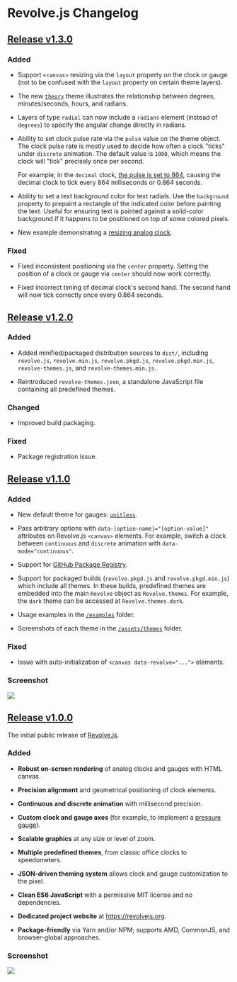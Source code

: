 Revolve.js Changelog
===

## [Release v1.3.0][v1.3.0]

### Added

- Support `<canvas>` resizing via the `layout` property on the clock or gauge (not to be confused with the `layout` property on certain theme layers).

- The new [`theory`](https://revolvejs.org/themes/theory) theme illustrates the relationship between degrees, minutes/seconds, hours, and radians.

- Layers of type `radial` can now include a `radians` element (instead of `degrees`) to specify the angular change directly in radians.

- Ability to set clock pulse rate via the `pulse` value on the theme object. The clock pulse rate is mostly used to decide how often a clock "ticks" under `discrete` animation. The default value is `1000`, which means the clock will "tick" precisely once per second.

    For example, in the `decimal` clock, [the pulse is set to 864](https://github.com/hacksalot/revolve.js/blob/118e5d486777701c20b3e263f4540701b411d33d/src/themes/decimal.json#L3), causing the decimal clock to tick every 864 milliseconds or 0.864 seconds.

- Ability to set a text background color for text radials. Use the `background` property to prepaint a rectangle of the indicated color before painting the text. Useful for ensuring text is painted against a solid-color background if it happens to be positioned on top of some colored pixels.

- New example demonstrating a [resizing analog clock](examples/resize.html).

### Fixed

- Fixed inconsistent positioning via the `center` property. Setting the position of a clock or gauge via `center` should now work correctly.

- Fixed incorrect timing of decimal clock's second hand. The second hand will now tick correctly once every 0.864 seconds.

[v1.3.0]: https://github.com/hacksalot/revolve.js/releases/tag/v1.3.0

## [Release v1.2.0][v1.2.0]

### Added

- Added minified/packaged distribution sources to `dist/`, including `revolve.js`, `revolve.min.js`, `revolve.pkgd.js`, `revolve.pkgd.min.js`, `revolve-themes.js`, and `revolve-themes.min.js`.

- Reintroduced `revolve-themes.json`, a standalone JavaScript file containing all predefined themes.

### Changed

- Improved build packaging.

### Fixed

- Package registration issue.

[v1.2.0]: https://github.com/hacksalot/revolve.js/releases/tag/v1.2.0



## [Release v1.1.0][v1.1.0]

### Added

- New default theme for gauges: [`unitless`][unt].

- Pass arbitrary options with `data-[option-name]="[option-value]"` attributes on Revolve.js `<canvas>` elements. For example, switch a clock between `continuous` and `discrete` animation with `data-mode="continuous"`.

- Support for [GitHub Package Registry][gpr].

- Support for packaged builds (`revolve.pkgd.js` and `revolve.pkgd.min.js`) which include all themes. In these builds, predefined themes are embedded into the main `Revolve` object as `Revolve.themes`. For example, the `dark` theme can be accessed at `Revolve.themes.dark`.

- Usage examples in the [`/examples`][ex] folder.

- Screenshots of each theme in the [`/assets/themes`][asth] folder.

### Fixed

- Issue with auto-initialization of `<canvas data-revolve="...">` elements.

### Screenshot

![][untimg]

[v1.1.0]: https://github.com/hacksalot/revolve.js/releases/tag/v1.1.0
[unt]: https://revolvejs.org/themes/unitless
[gpr]: https://github.com/features/package-registry
[untimg]: assets/themes/unitless.png
[ex]: examples/
[asth]: assets/themes/



## [Release v1.0.0][v1.0.0]

The initial public release of [Revolve.js][r].

### Added

- **Robust on-screen rendering** of analog clocks and gauges with HTML canvas.

- **Precision alignment** and geometrical positioning of clock elements.

- **Continuous and discrete animation** with millisecond precision.

- **Custom clock and gauge axes** (for example, to implement a [pressure gauge][1]).

- **Scalable graphics** at any size or level of zoom.

- **Multiple predefined themes**, from classic office clocks to speedometers.

- **JSON-driven theming system** allows clock and gauge customization to the pixel.

- **Clean ES6 JavaScript** with a permissive MIT license and no dependencies.

- **Dedicated project website** at https://revolvejs.org.

- **Package-friendly** via Yarn and/or NPM; supports AMD, CommonJS, and browser-global approaches.

### Screenshot

![][claimg]

[v1.0.0]: https://github.com/hacksalot/revolve.js/releases/tag/v1.0.0
[r]: https://revolvejs.org
[1]: https://revolvejs.org/themes/pressure
[claimg]: assets/themes/classic.png
